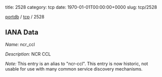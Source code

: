 title: 2528
category: tcp
date: 1970-01-01T00:00:00+0000
slug: tcp/2528

[portdb](/) / [tcp](/category/tcp.html) / 2528


## IANA Data

_Name:_ ncr_ccl

_Description:_ NCR CCL

_Note:_ This entry is an alias to "ncr-ccl".
This entry is now historic, not usable for use with many
common service discovery mechanisms.


